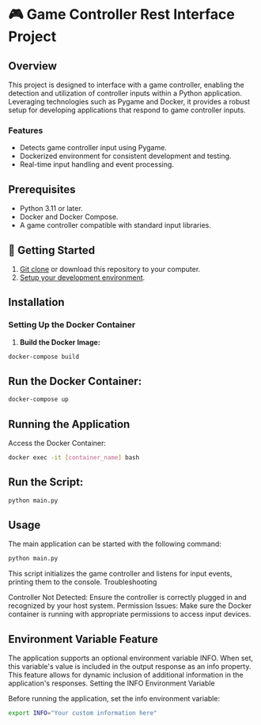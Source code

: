 # 🎮 Game Controller Rest Interface Project

## Overview

This project is designed to interface with a game controller, enabling the detection and utilization of controller inputs within a Python application. Leveraging technologies such as Pygame and Docker, it provides a robust setup for developing applications that respond to game controller inputs.

### Features

- Detects game controller input using Pygame.
- Dockerized environment for consistent development and testing.
- Real-time input handling and event processing.

## Prerequisites

- Python 3.11 or later.
- Docker and Docker Compose.
- A game controller compatible with standard input libraries.

## 🚀 Getting Started

1. [Git clone](https://git-scm.com/docs/git-clone) or download this repository to your computer.
2. [Setup your development environment](./docs/setting_up_the_environment.md).

## Installation

### Setting Up the Docker Container

1. **Build the Docker Image:**

```bash
docker-compose build
```

## Run the Docker Container:

``` bash
docker-compose up
```

## Running the Application

Access the Docker Container:

```bash
docker exec -it [container_name] bash
```

## Run the Script:

```bash
python main.py
```

## Usage

The main application can be started with the following command:

```bash
python main.py
```

This script initializes the game controller and listens for input events, printing them to the console.
Troubleshooting

Controller Not Detected: Ensure the controller is correctly plugged in and recognized by your host system.
Permission Issues: Make sure the Docker container is running with appropriate permissions to access input devices.


## Environment Variable Feature

The application supports an optional environment variable INFO. When set, this variable's value is included in the output response as an info property. This feature allows for dynamic inclusion of additional information in the application's responses.
Setting the INFO Environment Variable

Before running the application, set the info environment variable:

```bash
export INFO="Your custom information here"
```
